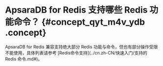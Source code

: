 # ApsaraDB for Redis 支持哪些 Redis 功能命令？ {#concept_qyt_m4v_ydb .concept}

ApsaraDB for Redis 兼容支持绝大部分 Redis 功能与命令，但也有部分操作受限不能使用，具体列表请参考 [Redis命令支持](../cn.zh-CN/快速入门/支持的 Redis 命令.md#)。

